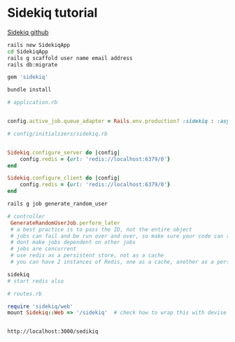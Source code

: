 # Sidekiq tutorial

[Sidekiq github](https://github.com/mperham/sidekiq)


```bash
rails new SidekiqApp
cd SidekiqApp
rails g scaffold user name email address
rails db:migrate
```


```ruby
gem 'sidekiq'

```

```bash
bundle install
```


```ruby
# application.rb


config.active_job.queue_adapter = Rails.env.production? :sidekiq : :async

```


```ruby
# config/initializers/sidekiq.rb


Sidekiq.configure_server do |config|
    config.redis = {url: 'redis://localhost:6379/0'}
end

Sidekiq.configure_client do |config|
    config.redis = {url: 'redis://localhost:6379/0'}
end

```

```bash
rails g job generate_random_user
```


```ruby
# controller
 GenerateRandomUserJob.perform_later
 # a best practice is to pass the ID, not the entire object
 # jobs can fail and be run over and over, so make sure your code can run multiple times
 # dont make jobs dependent on other jobs
 # jobs are concurrent
 # use redis as a persistent store, not as a cache
 # you can have 2 instances of Redis, one as a cache, another as a persistent store for sidekiq

```



```bash
sidekiq
# start redis also
```




```ruby
# routes.rb

require 'sidekiq/web'
mount Sidekiq::Web => '/sidekiq'  # check how to wrap this with devise gem

```



```

http://localhost:3000/sedikiq
```

